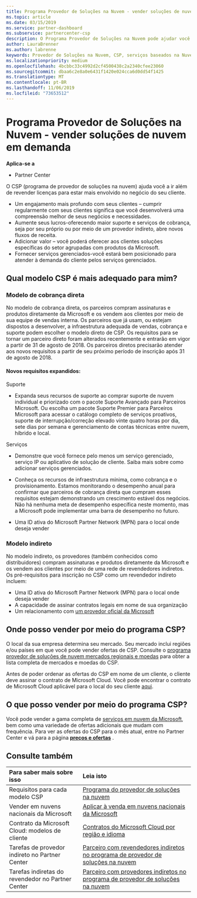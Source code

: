 ```yaml
---
title: Programa Provedor de Soluções na Nuvem - vender soluções de nuvem em demanda | Partner Center
ms.topic: article
ms.date: 03/15/2019
ms.service: partner-dashboard
ms.subservice: partnercenter-csp
description: O Programa Provedor de Soluções na Nuvem pode ajudar você a expandir seus negócios com novos clientes e novos conhecimentos.
author: LauraBrenner
ms.author: labrenne
keywords: Provedor de Soluções na Nuvem, CSP, serviços baseados na Nuvem, Azure, Office 365, Dynamics, parceiro CSP, vender no CSP, parceiro direto, parceiro CSP direto, revendedor CSP indireto, CSP direto, CSP indireto, modelo direto, modelo indireto, revendedor indireto, provedor indireto, provedor, distribuidor, programa provedor de soluções na nuvem
ms.localizationpriority: medium
ms.openlocfilehash: 4bcbbc33c4992d2cf4500438c2a2340cfee23060
ms.sourcegitcommit: dbaa6c2e8a0e6431f1420e024cca6d0dd54f1425
ms.translationtype: MT
ms.contentlocale: pt-BR
ms.lasthandoff: 11/06/2019
ms.locfileid: "73653512"
---
```

# <a name="cloud-solution-provider-program---selling-in-demand-cloud-solutions"></a>Programa Provedor de Soluções na Nuvem - vender soluções de nuvem em demanda 

**Aplica-se a**

-  Partner Center

O CSP (programa de provedor de soluções na nuvem) ajuda você a ir além de revender licenças para estar mais envolvido no negócio do seu cliente.
 
- Um engajamento mais profundo com seus clientes – cumprir regularmente com seus clientes significa que você desenvolverá uma compreensão melhor de seus negócios e necessidades.
- Aumente seus lucros-oferecendo maior suporte e serviços de cobrança, seja por seu próprio ou por meio de um provedor indireto, abre novos fluxos de receita.  
- Adicionar valor – você poderá oferecer aos clientes soluções específicas do setor agrupadas com produtos da Microsoft.
- Fornecer serviços gerenciados-você estará bem posicionado para atender à demanda do cliente pelos serviços gerenciados. 

## <a name="which-csp-model-is-best-for-me"></a>Qual modelo CSP é mais adequado para mim?

### <a name="direct-bill-model"></a>Modelo de cobrança direta

 No modelo de cobrança direta, os parceiros compram assinaturas e produtos diretamente da Microsoft e os vendem aos clientes por meio de sua equipe de vendas interna. Os parceiros que já usam, ou estejam dispostos a desenvolver, a infraestrutura adequada de vendas, cobrança e suporte podem escolher o modelo direto de CSP. Os requisitos para se tornar um parceiro direto foram alterados recentemente e entrarão em vigor a partir de 31 de agosto de 2018. Os parceiros diretos precisarão atender aos novos requisitos a partir de seu próximo período de inscrição após 31 de agosto de 2018.


#### <a name="new-expanded-requirements"></a>Novos requisitos expandidos:

Suporte
- Expanda seus recursos de suporte ao comprar suporte de nuvem individual e priorizado com o pacote Suporte Avançado para Parceiros Microsoft. Ou escolha um pacote Suporte Premier para Parceiros Microsoft para acessar o catálogo completo de serviços proativos, suporte de interrupção/correção elevado vinte quatro horas por dia, sete dias por semana e gerenciamento de contas técnicas entre nuvem, híbrido e local. 

Serviços

- Demonstre que você fornece pelo menos um serviço gerenciado, serviço IP ou aplicativo de solução de cliente. Saiba mais sobre como adicionar serviços gerenciados.

- Conheça os recursos de infraestrutura mínima, como cobrança e o provisionamento.
Estamos monitorando o desempenho anual para confirmar que parceiros de cobrança direta que cumpram esses requisitos estejam demonstrando um crescimento estável dos negócios. Não há nenhuma meta de desempenho específica neste momento, mas a Microsoft pode implementar uma barra de desempenho no futuro. 

- Uma ID ativa do Microsoft Partner Network (MPN) para o local onde deseja vender


### <a name="indirect-model"></a>Modelo indireto

No modelo indireto, os provedores (também conhecidos como distribuidores) compram assinaturas e produtos diretamente da Microsoft e os vendem aos clientes por meio de uma rede de revendedores indiretos. Os pré-requisitos para inscrição no CSP como um revendedor indireto incluem:

- Uma ID ativa do Microsoft Partner Network (MPN) para o local onde deseja vender
- A capacidade de assinar contratos legais em nome de sua organização
- Um relacionamento com [um provedor oficial da Microsoft](https://partnercenter.microsoft.com/partner/find-a-provider)


## <a name="where-can-i-sell-through-the-csp-program"></a>Onde posso vender por meio do programa CSP?

O local da sua empresa determina seu mercado. Seu mercado inclui regiões e/ou países em que você pode vender ofertas de CSP. Consulte o [programa provedor de soluções de nuvem mercados regionais e moedas](regional-authorization-overview.md) para obter a lista completa de mercados e moedas do CSP.

Antes de poder ordenar as ofertas do CSP em nome de um cliente, o cliente deve assinar o contrato de Microsoft Cloud. Você pode encontrar o contrato de Microsoft Cloud aplicável para o local do seu cliente [aqui](agreements.md).  

## <a name="what-can-i-sell-through-the-csp-program"></a>O que posso vender por meio do programa CSP?

Você pode vender a gama completa de [serviços em nuvem da Microsoft](https://partner.microsoft.com/cloud-solution-provider/products-and-services), bem como uma variedade de ofertas adicionais que mudam com frequência. Para ver as ofertas do CSP para o mês atual, entre no Partner Center e vá para a página [**preços e ofertas**](https://partnercenter.microsoft.com/pcv/sales) .

## <a name="see-also"></a>Consulte também 


|**Para saber mais sobre isso**   |**Leia isto**   |
|:---------------------------|:--------------------|
|Requisitos para cada modelo CSP   | [Programa do provedor de soluções na nuvem](https://partnercenter.microsoft.com/partner/cloud-solution-provider)|
|Vender em nuvens nacionais da Microsoft   | [Aplicar à venda em nuvens nacionais da Microsoft](csp-national-clouds-overview.md)|
|Contrato da Microsoft Cloud: modelos de cliente   |[Contratos do Microsoft Cloud por região e idioma](agreements.md)|
|Tarefas de provedor indireto no Partner Center  |[Parceiro com revendedores indiretos no programa de provedor de soluções na nuvem](indirect-provider-tasks-in-partner-center.md)|
|Tarefas indiretas do revendedor no Partner Center   |[Parceiro com provedores indiretos no programa de provedor de soluções na nuvem](indirect-reseller-tasks-in-partner-center.md)|
